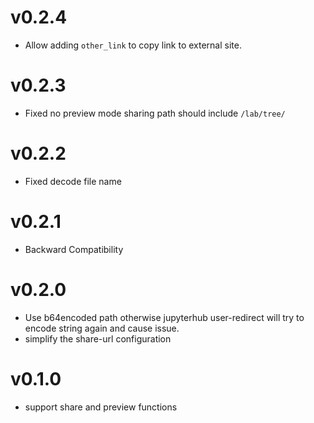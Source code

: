 # v0.2.4
- Allow adding `other_link` to copy link to external site.
# v0.2.3
- Fixed no preview mode sharing path should include `/lab/tree/`
# v0.2.2
- Fixed decode file name
# v0.2.1
- Backward Compatibility
# v0.2.0
- Use b64encoded path otherwise jupyterhub user-redirect will try to encode string again and cause issue.
- simplify the share-url configuration
# v0.1.0
- support share and preview functions

